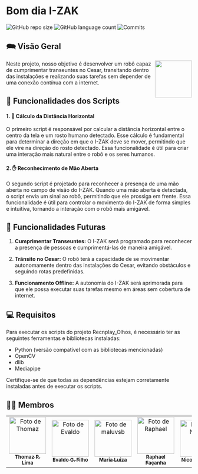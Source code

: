 # Bom dia I-ZAK

![GitHub repo size](https://img.shields.io/github/repo-size/garagino/Bom_dia_I-ZAK?style=flat)
![GitHub language count](https://img.shields.io/github/languages/count/garagino/Bom_dia_I-ZAK?style=flat&logo=python)
![Commits](https://img.shields.io/github/commit-activity/t/garagino/Bom_dia_I-ZAK?style=flat&logo=github)

## 🗪 Visão Geral

<p float="left">

<img align="right" width="100" src="https://images.emojiterra.com/twitter/v13.1/512px/1f440.png" />

Neste projeto, nosso objetivo é desenvolver um robô capaz de cumprimentar transeuntes no Cesar, transitando dentro das instalações e realizando suas tarefas sem depender de uma conexão contínua com a internet.

## 🔧 Funcionalidades dos Scripts

#### 1. 🧮 Cálculo da Distância Horizontal

O primeiro script é responsável por calcular a distância horizontal entre o centro da tela e um rosto humano detectado. Esse cálculo é fundamental para determinar a direção em que o I-ZAK deve se mover, permitindo que ele vire na direção do rosto detectado. Essa funcionalidade é útil para criar uma interação mais natural entre o robô e os seres humanos.

#### 2. ✋ Reconhecimento de Mão Aberta

O segundo script é projetado para reconhecer a presença de uma mão aberta no campo de visão do I-ZAK. Quando uma mão aberta é detectada, o script envia um sinal ao robô, permitindo que ele prossiga em frente. Essa funcionalidade é útil para controlar o movimento do I-ZAK de forma simples e intuitiva, tornando a interação com o robô mais amigável.

## 🔮 Funcionalidades Futuras

1. **Cumprimentar Transeuntes:** O I-ZAK será programado para reconhecer a presença de pessoas e cumprimentá-las de maneira amigável.

2. **Trânsito no Cesar:** O robô terá a capacidade de se movimentar autonomamente dentro das instalações do Cesar, evitando obstáculos e seguindo rotas predefinidas.

3. **Funcionamento Offline:** A autonomia do I-ZAK será aprimorada para que ele possa executar suas tarefas mesmo em áreas sem cobertura de internet.

## 💻 Requisitos

Para executar os scripts do projeto Recnplay_Olhos, é necessário ter as seguintes ferramentas e bibliotecas instaladas:

- Python (versão compatível com as bibliotecas mencionadas)
- OpenCV
- dlib
- Mediapipe

Certifique-se de que todas as dependências estejam corretamente instaladas antes de executar os scripts.

<!--
## 🚀 Instalando <nome_do_projeto>

Para instalar o <nome_do_projeto>, siga estas etapas:

Linux e macOS:
```
<comando_de_instalação>
```

Windows:
```
<comando_de_instalação>
```
## ☕ Usando <nome_do_projeto>

Para usar <nome_do_projeto>, siga estas etapas:

```
<exemplo_de_uso>
```
--> 

## 👨‍🏭 Membros

<table>
  <tr>
    <td align="center">
      <a href="https://github.com/Thomazrlima">
        <img src="https://avatars3.githubusercontent.com/Thomazrlima" width="100px;" alt="Foto de Thomaz"/><br>
        <sub>
          <b>Thomaz R. Lima</b>
        </sub>
      </a>
    </td>
    <td align="center">
      <a href="https://github.com/evaldocunhaf">
        <img src="https://avatars3.githubusercontent.com/evaldocunhaf" width="100px;" alt="Foto de Evaldo"/><br>
        <sub>
          <b>Evaldo G. Filho</b>
        </sub>
      </a>
    </td>
    <td align="center">
      <a href="https://github.com/maluvsb">
        <img src="https://avatars3.githubusercontent.com/maluvsb" width="100px;" alt="Foto de maluvsb"/><br>
        <sub>
          <b>Maria Luiza</b>
        </sub>
      </a>
    </td>
    <td align="center">
      <a href="https://github.com/Raph03200">
        <img src="https://avatars3.githubusercontent.com/Raph03200" width="100px;" alt="Foto de Raphael"/><br>
        <sub>
          <b>Raphael Façanha</b>
        </sub>
      </a>
    </td>
    <td align="center">
      <a href="https://github.com/NicoleVictory">
        <img src="https://avatars3.githubusercontent.com/NicoleVictory" width="100px;" alt="Foto de Nicole"/><br>
        <sub>
          <b>Nicole Victory</b>
        </sub>
      </a>
    </td>
    <td align="center">
      <a href="https://github.com/MathBorgess">
        <img src="https://avatars3.githubusercontent.com/MathBorgess" width="100px;" alt="Foto de Matheus"/><br>
        <sub>
          <b>Matheus Borges</b>
        </sub>
      </a>
    </td>
    <td align="center">
      <a href="https://github.com/LuizaCalife">
        <img src="https://avatars3.githubusercontent.com/LuizaCalife" width="100px;" alt="Foto de Maria"/><br>
        <sub>
          <b>Maria Luiza Calife</b>
        </sub>
      </a>
    </td>
    <td align="center">
      <a href="https://github.com/xjuveri">
        <img src="https://avatars3.githubusercontent.com/xjuveri" width="100px;" alt="Foto de Júlia Veríssimo"/><br>
        <sub>
          <b>Júlia Veríssimo</b>
        </sub>
      </a>
    </td>
    <td align="center">
      <a href="https://github.com/filip-fernandes">
        <img src="https://avatars3.githubusercontent.com/filip-fernandes" width="100px;" alt="Foto de Filip"/><br>
        <sub>
          <b>Filip Fernandes</b>
        </sub>
      </a>
    </td>
  </tr>
</table>
